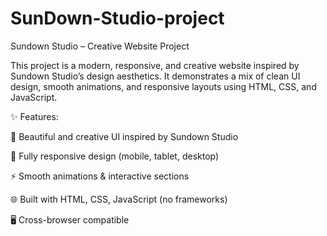 # SunDown-Studio-project

Sundown Studio – Creative Website Project

This project is a modern, responsive, and creative website inspired by Sundown Studio’s design aesthetics.
It demonstrates a mix of clean UI design, smooth animations, and responsive layouts using HTML, CSS, and JavaScript.

✨ Features:

🎨 Beautiful and creative UI inspired by Sundown Studio

📱 Fully responsive design (mobile, tablet, desktop)

⚡ Smooth animations & interactive sections

🌐 Built with HTML, CSS, JavaScript (no frameworks)

🖥️ Cross-browser compatible
